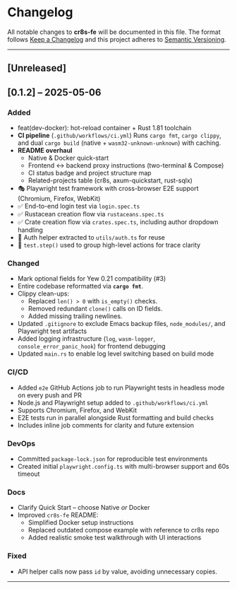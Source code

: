 # Changelog
All notable changes to **cr8s-fe** will be documented in this file.
The format follows [Keep a Changelog](https://keepachangelog.com/en/1.1.0/)
and this project adheres to [Semantic Versioning](https://semver.org/spec/v2.0.0.html).

---

## [Unreleased]

## [0.1.2] – 2025-05-06

### Added
- feat(dev-docker): hot-reload container + Rust 1.81 toolchain
- **CI pipeline** (`.github/workflows/ci.yml`)
  Runs `cargo fmt`, `cargo clippy`, and dual `cargo build`
  (native + `wasm32-unknown-unknown`) with caching.
- **README overhaul**
  - Native & Docker quick-start
  - Frontend ↔ backend proxy instructions (two-terminal & Compose)
  - CI status badge and project structure map
  - Related-projects table (cr8s, axum-quickstart, rust-sqlx)
- 🎭 Playwright test framework with cross-browser E2E support (Chromium, Firefox, WebKit)
- ✅ End-to-end login test via `login.spec.ts`
- ✅ Rustacean creation flow via `rustaceans.spec.ts`
- ✅ Crate creation flow via `crates.spec.ts`, including author dropdown handling
- 🔐 Auth helper extracted to `utils/auth.ts` for reuse
- 🧪 `test.step()` used to group high-level actions for trace clarity

### Changed
- Mark optional fields for Yew 0.21 compatibility (#3)
- Entire codebase reformatted via **`cargo fmt`**.
- Clippy clean-ups:
  - Replaced `len() > 0` with `is_empty()` checks.
  - Removed redundant `clone()` calls on ID fields.
  - Added missing trailing newlines.
- Updated `.gitignore` to exclude Emacs backup files, `node_modules/`, and Playwright test artifacts
- Added logging infrastructure (`log`, `wasm-logger`, `console_error_panic_hook`) for frontend debugging
- Updated `main.rs` to enable log level switching based on build mode

### CI/CD
- Added `e2e` GitHub Actions job to run Playwright tests in headless mode on every push and PR
- Node.js and Playwright setup added to `.github/workflows/ci.yml`
- Supports Chromium, Firefox, and WebKit
- E2E tests run in parallel alongside Rust formatting and build checks
- Includes inline job comments for clarity and future extension

### DevOps
- Committed `package-lock.json` for reproducible test environments
- Created initial `playwright.config.ts` with multi-browser support and 60s timeout

### Docs
- Clarify Quick Start – choose Native *or* Docker
- Improved `cr8s-fe` README:
  - Simplified Docker setup instructions
  - Replaced outdated compose example with reference to cr8s repo
  - Added realistic smoke test walkthrough with UI interactions

### Fixed
- API helper calls now pass `id` by value, avoiding unnecessary copies.

---

[0.1.0]: https://github.com/JohnBasrai/cr8s-fe/releases/tag/v0.1.0
